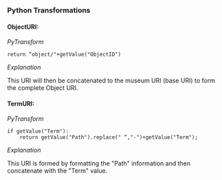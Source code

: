 
### Python Transformations
#### ObjectURI:
*PyTransform* 
```
return “object/"+getValue("ObjectID")
```
*Explanation* 

This URI will then be concatenated to the museum URI (base URI) to form the complete Object URI. 



#### TermURI:
*PyTransform* 
```
if getValue("Term"):
    return getValue("Path").replace(" “,"-")+getValue("Term"); 
```
*Explanation*  

This URI is formed by formatting the "Path" information and then concatenate with the "Term" value. 

